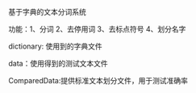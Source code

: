 基于字典的文本分词系统

功能：1、分词
      2、去停用词
      3、去标点符号
      4、划分名字

dictionary: 使用到的字典文件

data：使用得到的测试文本文件

ComparedData:提供标准文本划分文件，用于测试准确率
